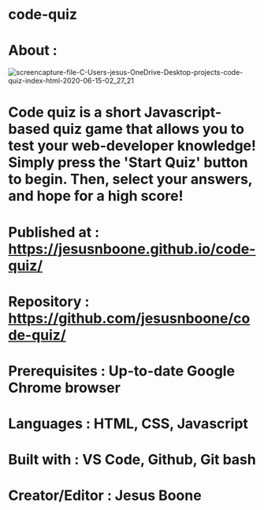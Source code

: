 # code-quiz

# About : 

![screencapture-file-C-Users-jesus-OneDrive-Desktop-projects-code-quiz-index-html-2020-06-15-02_27_21](https://user-images.githubusercontent.com/65085372/84629355-c7a1c900-aeaf-11ea-9a46-a84a9bd1047f.png)


# Code quiz is a short Javascript-based quiz game that allows you to test your web-developer knowledge! Simply press the 'Start Quiz' button to begin. Then, select your answers, and hope for a high score!

# Published at : https://jesusnboone.github.io/code-quiz/

# Repository : https://github.com/jesusnboone/code-quiz/

# Prerequisites : Up-to-date Google Chrome browser

# Languages : HTML, CSS, Javascript

# Built with : VS Code, Github, Git bash

# Creator/Editor : Jesus Boone
